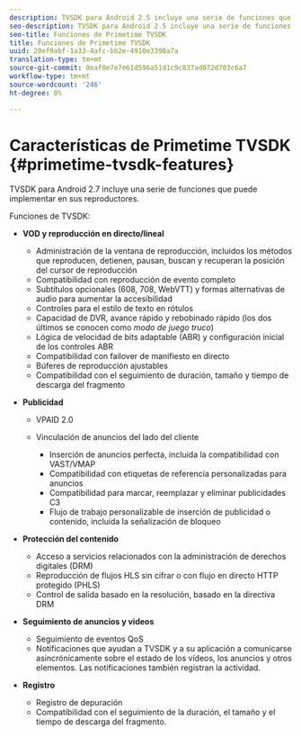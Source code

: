 ```yaml
---
description: TVSDK para Android 2.5 incluye una serie de funciones que puede implementar en sus reproductores.
seo-description: TVSDK para Android 2.5 incluye una serie de funciones que puede implementar en sus reproductores.
seo-title: Funciones de Primetime TVSDK
title: Funciones de Primetime TVSDK
uuid: 20ef9abf-1a33-4afc-bb2e-4910e3398a7a
translation-type: tm+mt
source-git-commit: 0eaf0e7e7e61d596a51d1c9c837ad072d703c6a7
workflow-type: tm+mt
source-wordcount: '246'
ht-degree: 0%

---
```



# Características de Primetime TVSDK {#primetime-tvsdk-features}

TVSDK para Android 2.7 incluye una serie de funciones que puede implementar en sus reproductores.

Funciones de TVSDK:

* **VOD y reproducción en directo/lineal**

   * Administración de la ventana de reproducción, incluidos los métodos que reproducen, detienen, pausan, buscan y recuperan la posición del cursor de reproducción
   * Compatibilidad con reproducción de evento completo
   * Subtítulos opcionales (608, 708, WebVTT) y formas alternativas de audio para aumentar la accesibilidad
   * Controles para el estilo de texto en rótulos
   * Capacidad de DVR, avance rápido y rebobinado rápido (los dos últimos se conocen como *modo de juego truco*)
   * Lógica de velocidad de bits adaptable (ABR) y configuración inicial de los controles ABR
   * Compatibilidad con failover de manifiesto en directo
   * Búferes de reproducción ajustables
   * Compatibilidad con el seguimiento de duración, tamaño y tiempo de descarga del fragmento

* **Publicidad**

   * VPAID 2.0
   * Vinculación de anuncios del lado del cliente

      * Inserción de anuncios perfecta, incluida la compatibilidad con VAST/VMAP
      * Compatibilidad con etiquetas de referencia personalizadas para anuncios
      * Compatibilidad para marcar, reemplazar y eliminar publicidades C3
      * Flujo de trabajo personalizable de inserción de publicidad o contenido, incluida la señalización de bloqueo

* **Protección del contenido**

   * Acceso a servicios relacionados con la administración de derechos digitales (DRM)
   * Reproducción de flujos HLS sin cifrar o con flujo en directo HTTP protegido (PHLS)
   * Control de salida basado en la resolución, basado en la directiva DRM

* **Seguimiento de anuncios y videos**

   * Seguimiento de eventos QoS
   * Notificaciones que ayudan a TVSDK y a su aplicación a comunicarse asincrónicamente sobre el estado de los vídeos, los anuncios y otros elementos. Las notificaciones también registran la actividad.

* **Registro**

   * Registro de depuración
   * Compatibilidad con el seguimiento de la duración, el tamaño y el tiempo de descarga del fragmento.